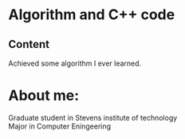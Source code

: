 # Algorithm and C++ code

## Content
Achieved some algorithm I ever learned.

# About me:
Graduate student in Stevens institute of technology</br>
Major in Computer Eningeering</br>
